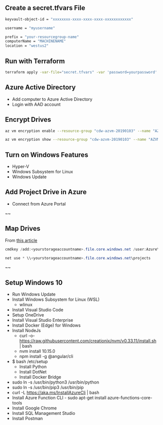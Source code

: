 ## Create a secret.tfvars File

```bash
keyvault-object-id = "xxxxxxxx-xxxx-xxxx-xxxx-xxxxxxxxxxxx"

username = "myusername"

prefix = "your-resourcegroup-name"
computerName = "MACHINENAME"
location = "westus2"
```

## Run with Terraform

```bash
terraform apply -var-file="secret.tfvars" -var 'password=yourpassword'
```

## Azure Active Directory

* Add computer to Azure Active Directory
* Login with AAD account


## Encrypt Drives
```bash
az vm encryption enable --resource-group "cdw-azvm-20190103" --name "AZVM20190103" --disk-encryption-keyvault "cdw-azvm-20190103-vault" --volume-type ALL

az vm encryption show --resource-group "cdw-azvm-20190103" --name "AZVM20190103"
```

## Turn on Windows Features

* Hyper-V
* Windows Subsystem for Linux
* Windows Update


## Add Project Drive in Azure

* Connect from Azure Portal

~~
## Map Drives

From [this article](https://blogs.msdn.microsoft.com/windowsazurestorage/2014/05/26/persisting-connections-to-microsoft-azure-files/)

```powershell
cmdkey /add:<yourstorageaccountname>.file.core.windows.net /user:Azure\<yourstorageaccountname> /pass:<YourStorageAccountKey> 

net use * \\<yourstorageaccountname>.file.core.windows.net\projects 
```
~~

## Setup Windows 10

* Run Windows Update
* Install Windows Subsystem for Linux (WSL) 
  * wlinux
* Install Visual Studio Code
* Setup OneDrive
* Install Visual Studio Enterprise
* Install Docker (Edge) for Windows
* Install NodeJs
  * curl -o- https://raw.githubusercontent.com/creationix/nvm/v0.33.11/install.sh | bash
  * nvm install 10.15.0
  * npm install -g @angular/cli
* $ bash /etc/setup
  * Install Python
  * Install DotNet
  * Install Docker Bridge
* sudo ln -s /usr/bin/python3 /usr/bin/python
* sudo ln -s /usr/bin/pip3 /usr/bin/pip
* curl -L https://aka.ms/InstallAzureCli | bash
* Install Azure Function CLI - sudo apt-get install azure-functions-core-tools
* Install Google Chrome
* Install SQL Management Studio
* Install Postman
